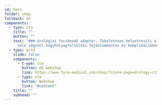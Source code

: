 ```yaml
---
id: hero
folder: shop
fallback: en
components:
  - type: cta
    title: ""
    button: ""
    text: "### Urológiai fecskendő adapter. Tökéletesen helyettesíti a katétert: a
      vele végzett húgyhólyagfeltöltés fájdalommentes és komplikációmentes "
  - type: grid
    slide: false
    components:
      - t-ype: cta
        button: US webshop
        link: https://www.tyro-medical.com/shop/?store-page=Urology-c156988914
      - type: cta
        button: Webshop
        link: "#content"
    title: ""
    subhead: ""
---
```

